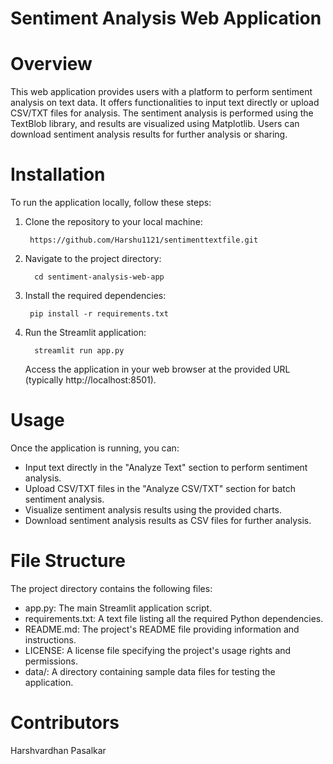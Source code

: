 # Sentiment Analysis Web Application
# Overview
This web application provides users with a platform to perform sentiment analysis on text data. It offers functionalities to input text directly or upload CSV/TXT files for analysis. The sentiment analysis is performed using the TextBlob library, and results are visualized using Matplotlib. Users can download sentiment analysis results for further analysis or sharing.

# Installation
To run the application locally, follow these steps:

1. Clone the repository to your local machine:

        https://github.com/Harshu1121/sentimenttextfile.git

2. Navigate to the project directory:

         cd sentiment-analysis-web-app

3. Install the required dependencies:

        pip install -r requirements.txt

4. Run the Streamlit application:

         streamlit run app.py
   Access the application in your web browser at the provided URL (typically http://localhost:8501).

# Usage
Once the application is running, you can:

* Input text directly in the "Analyze Text" section to perform sentiment analysis.
* Upload CSV/TXT files in the "Analyze CSV/TXT" section for batch sentiment analysis.
* Visualize sentiment analysis results using the provided charts.
* Download sentiment analysis results as CSV files for further analysis.

# File Structure
The project directory contains the following files:

* app.py: The main Streamlit application script.
* requirements.txt: A text file listing all the required Python dependencies.
* README.md: The project's README file providing information and instructions.
* LICENSE: A license file specifying the project's usage rights and permissions.
* data/: A directory containing sample data files for testing the application.

# Contributors
Harshvardhan Pasalkar
